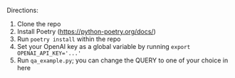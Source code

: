 Directions:
1. Clone the repo
2. Install Poetry (https://python-poetry.org/docs/)
3. Run `poetry install` within the repo
4. Set your OpenAI key as a global variable by running `export OPENAI_API_KEY='...'`
5. Run `qa_example.py`; you can change the QUERY to one of your choice in here
